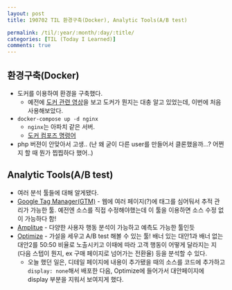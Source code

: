 ```yaml
---
layout: post
title: 190702 TIL 환경구축(Docker), Analytic Tools(A/B test)

permalink: /til/:year/:month/:day/:title/
categories: [TIL (Today I Learned)]
comments: true
---
```


## **환경구축(Docker)**  

- 도커를 이용하여 환경을 구축했다. 
    - 예전에 [도커 관련 영상](https://www.youtube.com/watch?v=tPjpcsgxgWc)을 보고 도커가 뭔지는 대충 알고 있었는데, 이번에 처음 사용해보았다. 
- `docker-compose up -d nginx` 
    - `nginx`는 아파치 같은 서버. 
    - [도커 컴포즈 명령어](https://www.44bits.io/ko/post/almost-perfect-development-environment-with-docker-and-docker-compose#up--d)
- php 버젼이 안맞아서 고생.. (난 왜 굳이 다른 user를 만들어서 클론했을까...? 어쩐지 할 때 뭔가 찝찝하다 했어..)

## **Analytic Tools(A/B test)**  
- 여러 분석 툴들에 대해 알게됐다. 
- [Google Tag Manager(GTM)](https://marketingplatform.google.com/intl/ko/about/tag-manager/) - 웹에 여러 페이지(?)에 태그를 심어둬서 추적 관리가 가능한 툴. 예전엔 소스를 직접 수정해야했는데 이 툴을 이용하면 소스 수정 없이 가능하다 함! 
- [Amplitue](https://brunch.co.kr/@joypinkgom/42) - 다양한 사용자 행동 분석이 가능하고 예측도 가능한 툴인듯
- [Optimize](https://support.google.com/optimize/answer/6211930?hl=ko) - 가설을 세우고 A/B test 해볼 수 있는 툴! 배너 있는 대안1과 배너 없는 대안2를 50:50 비율로 노출시키고 이때에 따라 고객 행동이 어떻게 달라지는 지 (다음 스텝이 뭔지, ex 구매 페이지로 넘어가는 전환율) 등을 분석할 수 있다. 
    - 오늘 했던 일은, 디테일 페이지에 내용이 추가됐을 때의 소스를 코드에 추가하고 `display: none`해서 배포한 다음, Optimize에 들어가서 대안페이지에 display 부분을 지워서 보여지게 했다.  
